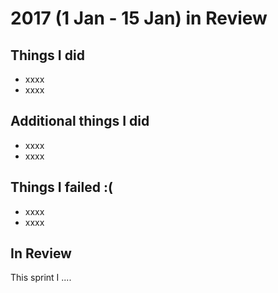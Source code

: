 # 2017 (1 Jan - 15 Jan) in Review

## Things I did

- xxxx
- xxxx

## Additional things I did

- xxxx
- xxxx

## Things I failed :(

- xxxx
- xxxx

## In Review

This sprint I ....